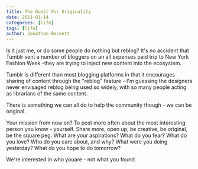 ```yaml
---
title: The Quest For Originality
date: 2011-01-14
categories: [life]
tags: [life]
author: Jonathan Beckett
---
```


Is it just me, or do some people do nothing but reblog? It's no accident that Tumblr sent a number of bloggers on an all expenses paid trip to New York Fashion Week -they are trying to inject new content into the ecosystem.

Tumblr is different than most blogging platforms in that it encourages sharing of content through the "reblog" feature - I'm guessing the designers never envisaged reblog being used so widely, with so many people acting as librarians of the same content.

There is something we can all do to help the community though - we can be original.

Your mission from now on? To post more often about the most interesting person you know - yourself. Share more, open up, be creative, be original, be the square peg. What are your aspirations? What do you fear? What do you love? Who do you care about, and why? What were you doing yesterday? What do you hope to do tomorrow?

We're interested in who youare - not what you found.